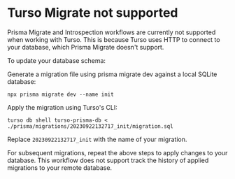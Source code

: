 # Turso Migrate not supported

Prisma Migrate and Introspection workflows are currently not supported when working with Turso. This is because Turso uses HTTP to connect to your database, which Prisma Migrate doesn't support.

To update your database schema:

Generate a migration file using prisma migrate dev against a local SQLite database:

`npx prisma migrate dev --name init`

Apply the migration using Turso's CLI:

`turso db shell turso-prisma-db < ./prisma/migrations/20230922132717_init/migration.sql`

Replace `20230922132717_init` with the name of your migration.

For subsequent migrations, repeat the above steps to apply changes to your database. This workflow does not support track the history of applied migrations to your remote database.
